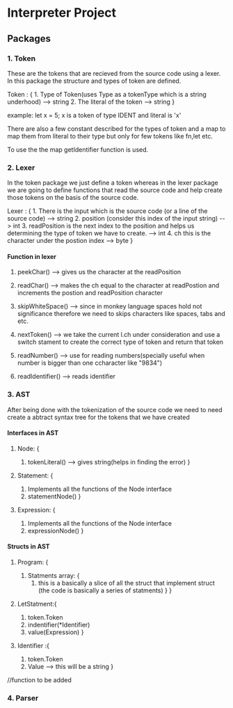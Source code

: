 # Interpreter Project

## Packages

### 1. Token
These are the tokens that are recieved from the source code using a lexer. In this package the structure and types of token are defined.

Token : {
    1. Type of Token(uses Type as a tokenType which is a string underhood) --> string
    2. The literal of the token --> string
}

example: let x = 5;
x is a token of type IDENT and literal is 'x'

There are also a few constant described for the types of token and a map to map them from literal to their type but only for few tokens like fn,let etc.

To use the the map getIdentifier function is used.

### 2. Lexer
In the token package we just define a token whereas in the lexer package we are going to define functions that read the source code and help create those tokens on the basis of the source code.

Lexer : {
    1. There is the input which is the source code (or a line of the source code) --> string
    2. position (consider this index of the input string) --> int
    3. readPosition is the next index to the position and helps us determining the type of token we have to create. --> int
    4. ch this is the character under the postion index --> byte
}

#### Function in lexer
1. peekChar() --> gives us the character at the readPosition

2. readChar() --> makes the ch equal to the character at readPostion and increments the postion and readPosition character

3. skipWhiteSpace() --> since in monkey language spaces hold not significance therefore we need to skips characters like spaces, tabs and etc.

4.  nextToken() --> we take the current l.ch under consideration and use a switch stament to create the correct type of token and return that token

5. readNumber() --> use for reading numbers(specially useful when number is bigger than one ccharacter like "9834")

6. readIdentifier() --> reads identifier

### 3. AST
After being done with the tokenization of the source code we need to need create a abtract syntax tree for the tokens that we have created

#### Interfaces in AST
1. Node: {
    1. tokenLiteral() --> gives string(helps in finding the error)
}

2. Statement: {
    1. Implements all the functions of the Node interface
    2. statementNode()
}

3. Expression: {
    1. Implements all the functions of the Node interface
    2. expressionNode()
}

#### Structs in AST
1. Program: {
    1. Statments array: {
        1. this is a basically a slice of all the struct that implement struct (the code is basically a series of statments)
    }
}

2. LetStatment:{
    1. token.Token
    2. indentifier(*Identifier)
    3. value(Expression)
    }  

3. Identifier :{
    1. token.Token
    2. Value --> this will be a string
}


//function to be added

### 4. Parser
